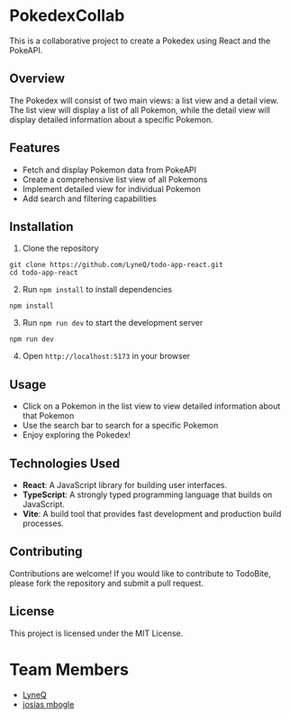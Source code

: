 # PokedexCollab
This is a collaborative project to create a Pokedex using React and the PokeAPI.

## Overview
The Pokedex will consist of two main views: a list view and a detail view. The list view will display a list of all Pokemon, while the detail view will display detailed information about a specific Pokemon.

## Features
- Fetch and display Pokemon data from PokeAPI
- Create a comprehensive list view of all Pokemons
- Implement detailed view for individual Pokemon
- Add search and filtering capabilities

## Installation

1. Clone the repository
```
git clone https://github.com/LyneQ/todo-app-react.git
cd todo-app-react
```
2. Run `npm install` to install dependencies
```
npm install
```
3. Run `npm run dev` to start the development server
```
npm run dev
```
4. Open `http://localhost:5173` in your browser

## Usage
- Click on a Pokemon in the list view to view detailed information about that Pokemon
- Use the search bar to search for a specific Pokemon
- Enjoy exploring the Pokedex!

## Technologies Used

- **React**: A JavaScript library for building user interfaces.
- **TypeScript**: A strongly typed programming language that builds on JavaScript.
- **Vite**: A build tool that provides fast development and production build processes.

## Contributing

Contributions are welcome! If you would like to contribute to TodoBite, please fork the repository and submit a pull request.

## License

This project is licensed under the MIT License.

# Team Members
- [LyneQ](https://github.com/LyneQ)
- [josias mbogle](https://github.com/junior344)